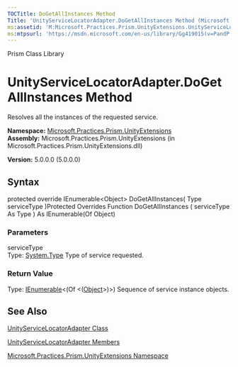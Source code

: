 ```yaml
---
TOCTitle: DoGetAllInstances Method
Title: 'UnityServiceLocatorAdapter.DoGetAllInstances Method (Microsoft.Practices.Prism.UnityExtensions)'
ms:assetid: 'M:Microsoft.Practices.Prism.UnityExtensions.UnityServiceLocatorAdapter.DoGetAllInstances(System.Type)'
ms:mtpsurl: 'https://msdn.microsoft.com/en-us/library/Gg419015(v=PandP.50)'
---
```


Prism Class Library

UnityServiceLocatorAdapter.DoGetAllInstances Method
=======================================================

Resolves all the instances of the requested service.

**Namespace:** [Microsoft.Practices.Prism.UnityExtensions](https://msdn.microsoft.com/n:microsoft.practices.prism.unityextensions)
**Assembly:** Microsoft.Practices.Prism.UnityExtensions (in Microsoft.Practices.Prism.UnityExtensions.dll)

**Version:** 5.0.0.0 (5.0.0.0)

## Syntax


protected override IEnumerable&lt;Object&gt; DoGetAllInstances( Type serviceType )Protected Overrides Function DoGetAllInstances ( serviceType As Type ) As IEnumerable(Of Object)

### Parameters

serviceType  
Type: [System.Type](http://msdn.microsoft.com/en-us/library/42892f65)
Type of service requested.

### Return Value

Type: [IEnumerable](http://msdn.microsoft.com/en-us/library/9eekhta0)&lt;(Of &lt;([Object](http://msdn.microsoft.com/en-us/library/e5kfa45b)&gt;)&gt;)
Sequence of service instance objects.

See Also
--------


[UnityServiceLocatorAdapter Class](https://msdn.microsoft.com/t:microsoft.practices.prism.unityextensions.unityservicelocatoradapter)

[UnityServiceLocatorAdapter Members](https://msdn.microsoft.com/allmembers.t:microsoft.practices.prism.unityextensions.unityservicelocatoradapter)

[Microsoft.Practices.Prism.UnityExtensions Namespace](https://msdn.microsoft.com/n:microsoft.practices.prism.unityextensions)
